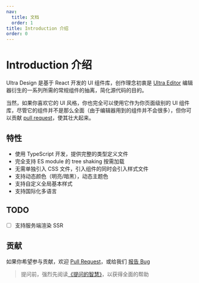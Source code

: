 ```yaml
---
nav:
  title: 文档
  order: 1
title: Introduction 介绍
order: 0
---
```


# Introduction 介绍

Ultra Design 是基于 React 开发的 UI 组件库，创作理念初衷是 [Ultra Editor](https://github.com/WinmezzZ/ultra-editor) 编辑器衍生的一系列所需的常规组件的抽离，简化源代码的目的。

当然，如果你喜欢它的 UI 风格，你也完全可以使用它作为你页面级别的 UI 组件库，尽管它的组件并不是那么全面（由于编辑器用到的组件并不会很多），但你可以贡献 [pull request](https://github.com/WinmezzZ/ultra-design/pulls)，使其壮大起来。

## 特性

- 使用 TypeScript 开发，提供完整的类型定义文件
- 完全支持 ES module 的 tree shaking 按需加载
- 无需单独引入 CSS 文件，引入组件的同时会引入样式文件
- 支持动态颜色（明亮/暗黑），动态主题色
- 支持自定义全局基本样式
- 支持国际化多语言

## TODO

- [ ] 支持服务端渲染 SSR

## 贡献

如果你希望参与贡献，欢迎 [Pull Request](https://github.com/WinmezzZ/ultra-design/pulls)，或给我们 [报告 Bug](https://github.com/WinmezzZ/ultra-design/issues)

> 提问前，强烈先阅读[《提问的智慧》](https://github.com/ryanhanwu/How-To-Ask-Questions-The-Smart-Way)，以获得全面的帮助
